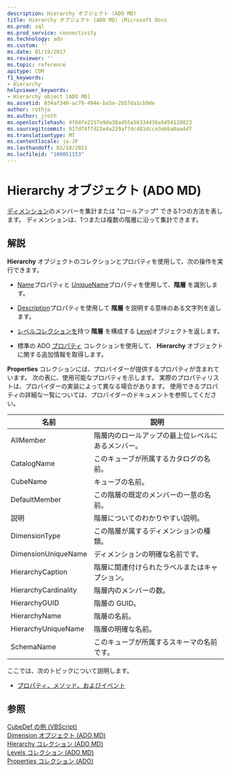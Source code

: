 ```yaml
---
description: Hierarchy オブジェクト (ADO MD)
title: Hierarchy オブジェクト (ADO MD) |Microsoft Docs
ms.prod: sql
ms.prod_service: connectivity
ms.technology: ado
ms.custom: ''
ms.date: 01/19/2017
ms.reviewer: ''
ms.topic: reference
apitype: COM
f1_keywords:
- Hierarchy
helpviewer_keywords:
- Hierarchy object [ADO MD]
ms.assetid: 034af340-ac79-494e-ba5e-2b57da1cb9de
author: rothja
ms.author: jroth
ms.openlocfilehash: 4f84fe2157e9da38ad55a56334436a5d54128823
ms.sourcegitcommit: 917df4ffd22e4a229af7dc481dcce3ebba0aa4d7
ms.translationtype: MT
ms.contentlocale: ja-JP
ms.lasthandoff: 02/10/2021
ms.locfileid: "100051153"
---
```

# <a name="hierarchy-object-ado-md"></a>Hierarchy オブジェクト (ADO MD)
[ディメンション](./dimension-object-ado-md.md)のメンバーを集計または "ロールアップ" できる1つの方法を表します。 ディメンションは、1つまたは複数の階層に沿って集計できます。  
  
## <a name="remarks"></a>解説  
 **Hierarchy** オブジェクトのコレクションとプロパティを使用して、次の操作を実行できます。  
  
-   [Name](./name-property-ado-md.md)プロパティと [UniqueName](./uniquename-property-ado-md.md)プロパティを使用して、**階層** を識別します。  
  
-   [Description](./description-property-ado-md.md)プロパティを使用して **階層** を説明する意味のある文字列を返します。  
  
-   [レベルコレクションを](./levels-collection-ado-md.md)持つ **階層** を構成する [Level](./level-object-ado-md.md)オブジェクトを返します。  
  
-   標準の ADO [プロパティ](../ado-api/properties-collection-ado.md) コレクションを使用して、 **Hierarchy** オブジェクトに関する追加情報を取得します。  
  
 **Properties** コレクションには、プロバイダーが提供するプロパティが含まれています。 次の表に、使用可能なプロパティを示します。 実際のプロパティリストは、プロバイダーの実装によって異なる場合があります。 使用できるプロパティの詳細な一覧については、プロバイダーのドキュメントを参照してください。  
  
|名前|説明|  
|----------|-----------------|  
|AllMember|階層内のロールアップの最上位レベルにあるメンバー。|  
|CatalogName|このキューブが所属するカタログの名前。|  
|CubeName|キューブの名前。|  
|DefaultMember|この階層の既定のメンバーの一意の名前。|  
|説明|階層についてのわかりやすい説明。|  
|DimensionType|この階層が属するディメンションの種類。|  
|DimensionUniqueName|ディメンションの明確な名前です。|  
|HierarchyCaption|階層に関連付けられたラベルまたはキャプション。|  
|HierarchyCardinality|階層内のメンバーの数。|  
|HierarchyGUID|階層の GUID。|  
|HierarchyName|階層の名前。|  
|HierarchyUniqueName|階層の明確な名前。|  
|SchemaName|このキューブが所属するスキーマの名前です。|  
  
 ここでは、次のトピックについて説明します。  
  
-   [プロパティ、メソッド、およびイベント](./hierarchy-object-properties-methods-and-events.md)  
  
## <a name="see-also"></a>参照  
 [CubeDef の例 (VBScript)](./cubedef-example-vbscript.md)   
 [Dimension オブジェクト (ADO MD)](./dimension-object-ado-md.md)   
 [Hierarchy コレクション (ADO MD)](./hierarchies-collection-ado-md.md)   
 [Levels コレクション (ADO MD)](./levels-collection-ado-md.md)   
 [Properties コレクション (ADO)](../ado-api/properties-collection-ado.md)